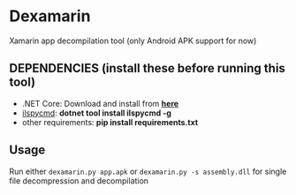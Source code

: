 # Dexamarin

Xamarin app decompilation tool (only Android APK support for now)


## DEPENDENCIES (install these before running this tool)
* .NET Core: Download and install from **[here](https://dotnet.microsoft.com/en-us/download/dotnet)**
* [ilspycmd](https://github.com/icsharpcode/ILSpy/tree/master/ICSharpCode.ILSpyCmd): **dotnet tool install ilspycmd -g**
* other requirements: **pip install requirements.txt**

## Usage
Run either `dexamarin.py app.apk` or `dexamarin.py -s assembly.dll` for single file decompression and decompilation